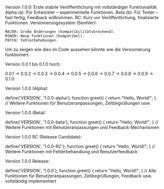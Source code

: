 
Version 1.0.0: Erste stabile Veröffentlichung mit vollständiger Funktionalität.
Alpha (a): Für Entwickler – experimentelle Funktionen.
Beta (b): Für Tester – fast fertig, Feedback willkommen.
RC: Kurz vor Veröffentlichung, finalisierte Funktionen.
Versionierungssystem (SemVer):

    MAJOR: Große Änderungen (kompatibilitätsbrechend).
    MINOR: Neue Funktionen (kompatibel).
    PATCH: Fehlerbehebungen.

Um zu zeigen wie dies im Code aussehen könnte wie die Versionierung funktioniert.

Version 0.0.1 bis 0.1.0 hoch:

0.0.1 -> 0.0.2 -> 0.0.3 -> 0.0.4 -> 0.0.5 -> 0.0.6 -> 0.0.7 -> 0.0.8 -> 0.0.9 -> 0.1.0

Version 1.0.0 (Alpha):

define('VERSION', '1.0.0-alpha');
function greet() { return "Hello, World!"; }
// Weitere Funktionen für Benutzeranpassungen, Zeitbegrüßungen usw.

Version 1.0.0 (Beta):

define('VERSION', '1.0.0-beta');
function greet() { return "Hello, World!"; }
// Weitere Funktionen mit Benutzeranpassungen und Feedback-Mechanismen

Version 1.0.0 RC (Release Candidate):

define('VERSION', '1.0.0-RC');
function greet() { return "Hello, World!"; }
// Weitere Funktionen mit Fehlerbehandlung und Benutzerfeedback

Version 1.0.0 Release:

define('VERSION', '1.0.0');
function greet() { return "Hello, World!"; }
// Alle Funktionen für Benutzeranpassungen, Zeitbegrüßungen, Feedback usw. vollständig implementiert
